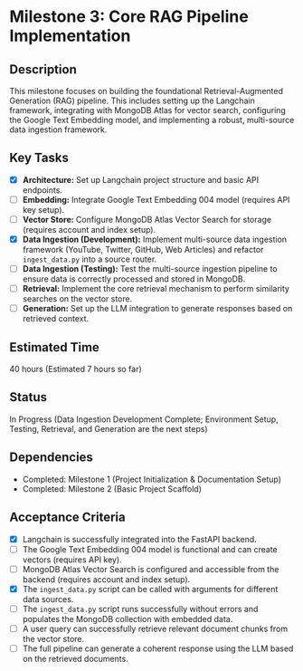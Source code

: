 # Milestone 3: Core RAG Pipeline Implementation

## Description
This milestone focuses on building the foundational Retrieval-Augmented Generation (RAG) pipeline. This includes setting up the Langchain framework, integrating with MongoDB Atlas for vector search, configuring the Google Text Embedding model, and implementing a robust, multi-source data ingestion framework.

## Key Tasks
*   [x] **Architecture:** Set up Langchain project structure and basic API endpoints.
*   [ ] **Embedding:** Integrate Google Text Embedding 004 model (requires API key setup).
*   [ ] **Vector Store:** Configure MongoDB Atlas Vector Search for storage (requires account and index setup).
*   [x] **Data Ingestion (Development):** Implement multi-source data ingestion framework (YouTube, Twitter, GitHub, Web Articles) and refactor `ingest_data.py` into a source router.
*   [ ] **Data Ingestion (Testing):** Test the multi-source ingestion pipeline to ensure data is correctly processed and stored in MongoDB.
*   [ ] **Retrieval:** Implement the core retrieval mechanism to perform similarity searches on the vector store.
*   [ ] **Generation:** Set up the LLM integration to generate responses based on retrieved context.

## Estimated Time
40 hours (Estimated 7 hours so far)

## Status
In Progress (Data Ingestion Development Complete; Environment Setup, Testing, Retrieval, and Generation are the next steps)

## Dependencies
*   Completed: Milestone 1 (Project Initialization & Documentation Setup)
*   Completed: Milestone 2 (Basic Project Scaffold)

## Acceptance Criteria
*   [x] Langchain is successfully integrated into the FastAPI backend.
*   [ ] The Google Text Embedding 004 model is functional and can create vectors (requires API key).
*   [ ] MongoDB Atlas Vector Search is configured and accessible from the backend (requires account and index setup).
*   [x] The `ingest_data.py` script can be called with arguments for different data sources.
*   [ ] The `ingest_data.py` script runs successfully without errors and populates the MongoDB collection with embedded data.
*   [ ] A user query can successfully retrieve relevant document chunks from the vector store.
*   [ ] The full pipeline can generate a coherent response using the LLM based on the retrieved documents.
